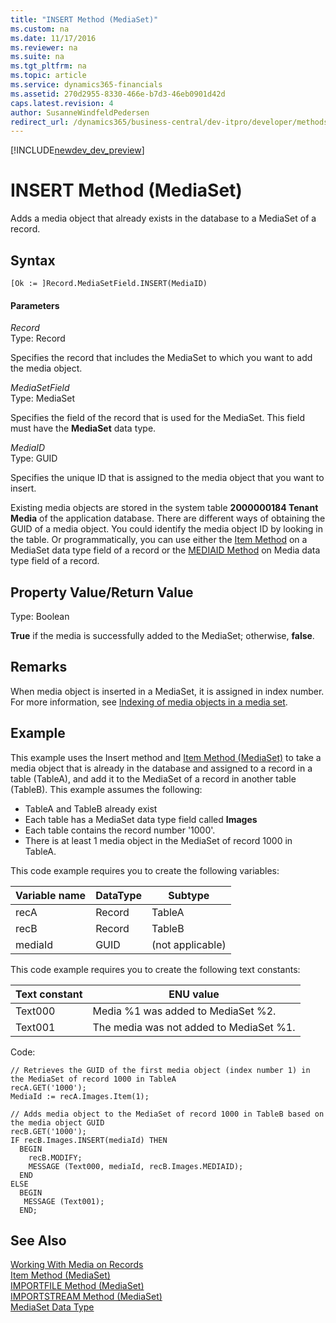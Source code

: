 ```yaml
---
title: "INSERT Method (MediaSet)"
ms.custom: na
ms.date: 11/17/2016
ms.reviewer: na
ms.suite: na
ms.tgt_pltfrm: na
ms.topic: article
ms.service: dynamics365-financials
ms.assetid: 270d2955-8330-466e-b7d3-46eb0901d42d
caps.latest.revision: 4
author: SusanneWindfeldPedersen
redirect_url: /dynamics365/business-central/dev-itpro/developer/methods/devenv-al-method-reference
---
```


[!INCLUDE[newdev_dev_preview](../includes/newdev_dev_preview.md)]

# INSERT Method (MediaSet)
Adds a media object that already exists in the database to a MediaSet of a record.

## Syntax  

```  
[Ok := ]Record.MediaSetField.INSERT(MediaID)  
```  

#### Parameters  
*Record*  
Type: Record  

Specifies the record that includes the MediaSet to which you want to add the media object.  

*MediaSetField*  
Type: MediaSet  

Specifies the field of the record that is used for the MediaSet. This field must have the **MediaSet** data type.  

*MediaID*  
Type: GUID  

Specifies the unique ID that is assigned to the media object that you want to insert.

Existing media objects are stored in the system table **2000000184 Tenant Media** of the application database. There are different ways of obtaining the GUID of a media object. You could identify the media object ID by looking in the table. Or programmatically, you can use either the [Item Method](devenv-Item-Method-MediaSet.md) on a MediaSet data type field of a record or the [MEDIAID Method](devenv-MEDIAID-Method-Media.md) on Media data type field of a record.

## Property Value/Return Value  
Type: Boolean  

**True** if the media is successfully added to the MediaSet; otherwise, **false**.

## Remarks  
When media object is inserted in a MediaSet, it is assigned in index number. For more information, see [Indexing of media objects in a media set](../devenv-working-with-media-on-records.md#Indexing).

## <a name="InsertMediaExample"></a> Example  
This example uses the Insert method and [Item Method \(MediaSet\)](devenv-Item-Method-MediaSet.md) to take a media object that is already in the database and assigned to a record in a table (TableA), and add it to the MediaSet of a record in another table (TableB). This example assumes the following:

-   TableA and TableB already exist
-   Each table has a MediaSet data type field called **Images**
-   Each table contains the record number '1000'.
-   There is at least 1 media object in the MediaSet of record 1000 in TableA.

This code example requires you to create the following variables:  

|Variable name|DataType|Subtype|  
|-------------------|--------------|-------------|  
|recA|Record|TableA|
|recB|Record|TableB|  
|mediaId|GUID|(not applicable) |


This code example requires you to create the following text constants:  

|Text constant|ENU value|  
|-------------------|---------------|  
|Text000|Media %1 was added to MediaSet %2.|
|Text001|The media was not added to MediaSet %1.|

Code:
```  
// Retrieves the GUID of the first media object (index number 1) in the MediaSet of record 1000 in TableA
recA.GET('1000');  
MediaId := recA.Images.Item(1);

// Adds media object to the MediaSet of record 1000 in TableB based on the media object GUID
recB.GET('1000');
IF recB.Images.INSERT(mediaId) THEN
  BEGIN
    recB.MODIFY;    
    MESSAGE (Text000, mediaId, recB.Images.MEDIAID);
  END
ELSE
  BEGIN
   MESSAGE (Text001);
  END;
```  

## See Also  
[Working With Media on Records](../devenv-working-with-media-on-records.md)  
[Item Method \(MediaSet\)](devenv-Item-Method-MediaSet.md)  
[IMPORTFILE Method \(MediaSet\)](devenv-IMPORTFILE-Method-MediaSet.md)   
[IMPORTSTREAM Method \(MediaSet\)](devenv-IMPORTSTREAM-Method-MediaSet.md)   
[MediaSet Data Type](../datatypes/devenv-MediaSet-Data-Type.md)

